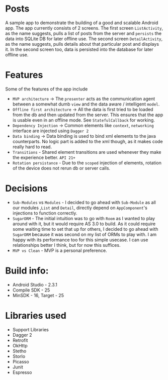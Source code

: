 # Posts
A sample app to demonstrate the building of a good and scalable Android app. The app currently consists of 2 screens. The first screen `ListActivity`, as the name suggests, pulls a list of posts from the server and `persists` the data into SQLite DB for later offline use. The second screen `DetailActivity`, as the name suggests, pulls details about that particular post and displays it. In the second screen too, data is persisted into the database for later offline use.

# Features
Some of the features of the app include

  - `MVP architecture` -> The `presenter` acts as the communication agent between a somewhat dumb `view` and the data aware / intelligent `model`.
  - `Offline first architecture` -> All the data is first tried to be loaded from the db and then updated from the server. This ensures that the app is usable even in an offline mode. See `StatefulCallback` for working.
  - `Dependency Injection` -> Common elements like `context`, `networking` interface are injected using `Dagger 2`
  - `Data binding` -> Data binding is used to bind xml elements to the java counterparts. No logic part is added to the xml though, as it makes code really hard to read.
  - `Transitions` - Shared element transitions are used whenever they make the experience better. `API 21+`
  - `Rotation persistance` - Due to the `scoped` injection of elements, rotation of the device does not rerun db or server calls.

# Decisions

  - `Sub-Modules` vs `Modules` - I decided to go ahead with `Sub-Module` as all our modules ,`List` and `Detail`, directly depend on `AppComponent`'s injections to function correctly.
  - `SugarORM` - The initial intuition was to go with `Room` as I wanted to play around with it, but it would require AS 3.0 to build. As it could require some waiting time to set that up for others, I decided to go ahead with `SugarORM` because it was second on my list of ORMs to play with. I am happy with its performance too for this simple usecase. I can use relationships better I think, but for now this suffices.
  - `MVP vs Clean` - MVP is a personal preference. 

# Build info:
  - Android Studio - 2.3.1
  - Compile SDK - 25
  - MinSDK - 16, Target - 25

# Libraries used

* Support Libraries
* Dagger 2
* Retrofit
* OkHttp
* Stetho
* StorIo
* Picasso
* Junit
* Espresso